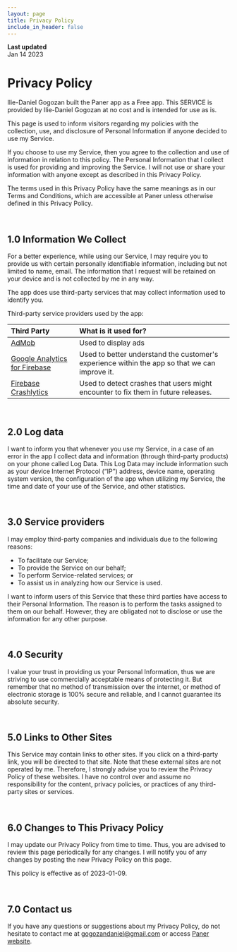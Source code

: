 ```yaml
---
layout: page
title: Privacy Policy
include_in_header: false
---
```


**Last updated**  
Jan 14 2023

# Privacy Policy
Ilie-Daniel Gogozan built the Paner app as a Free app. This SERVICE is provided by Ilie-Daniel Gogozan at no cost and is intended for use as is.

This page is used to inform visitors regarding my policies with the collection, use, and disclosure of Personal Information if anyone decided to use my Service.

If you choose to use my Service, then you agree to the collection and use of information in relation to this policy. The Personal Information that I collect is used for providing and improving the Service. I will not use or share your information with anyone except as described in this Privacy Policy.

The terms used in this Privacy Policy have the same meanings as in our Terms and Conditions, which are accessible at Paner unless otherwise defined in this Privacy Policy.

<br>

## 1.0 Information We Collect

For a better experience, while using our Service, I may require you to provide us with certain personally identifiable information, including but not limited to name, email. The information that I request will be retained on your device and is not collected by me in any way.

The app does use third-party services that may collect information used to identify you.

Third-party service providers used by the app:

| Third Party | What is it used for? |
| :--- | :--- |
| [AdMob](https://support.google.com/admob/answer/6128543?hl=en) | Used to display ads |
| [Google Analytics for Firebase](https://firebase.google.com/policies/analytics)| Used to better understand the customer's experience within the app so that we can improve it. |
| [Firebase Crashlytics](https://firebase.google.com/support/privacy/)| Used to detect crashes that users might encounter to fix them in future releases. |

<br>

## 2.0 Log data
I want to inform you that whenever you use my Service, in a case of an error in the app I collect data and information (through third-party products) on your phone called Log Data. This Log Data may include information such as your device Internet Protocol (“IP”) address, device name, operating system version, the configuration of the app when utilizing my Service, the time and date of your use of the Service, and other statistics.

<br>

## 3.0 Service providers
I may employ third-party companies and individuals due to the following reasons:

- To facilitate our Service;
- To provide the Service on our behalf;
- To perform Service-related services; or
- To assist us in analyzing how our Service is used.

I want to inform users of this Service that these third parties have access to their Personal Information. The reason is to perform the tasks assigned to them on our behalf. However, they are obligated not to disclose or use the information for any other purpose.

<br>

## 4.0 Security
I value your trust in providing us your Personal Information, thus we are striving to use commercially acceptable means of protecting it. But remember that no method of transmission over the internet, or method of electronic storage is 100% secure and reliable, and I cannot guarantee its absolute security.

<br>

## 5.0 Links to Other Sites
This Service may contain links to other sites. If you click on a third-party link, you will be directed to that site. Note that these external sites are not operated by me. Therefore, I strongly advise you to review the Privacy Policy of these websites. I have no control over and assume no responsibility for the content, privacy policies, or practices of any third-party sites or services.

<br>

## 6.0 Changes to This Privacy Policy
I may update our Privacy Policy from time to time. Thus, you are advised to review this page periodically for any changes. I will notify you of any changes by posting the new Privacy Policy on this page.

This policy is effective as of 2023-01-09.

<br>

## 7.0 Contact us
If you have any questions or suggestions about my Privacy Policy, do not hesitate to contact me at gogozandaniel@gmail.com or access [Paner website](https://danielgogozan.github.io/landing-page-paner/).
